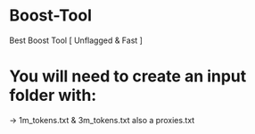 # Boost-Tool
Best Boost Tool [ Unflagged &amp; Fast ]
# You will need to create an input folder with:
-> 1m_tokens.txt & 3m_tokens.txt also a proxies.txt
